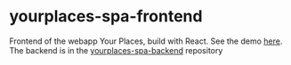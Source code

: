 # yourplaces-spa-frontend
Frontend of the webapp Your Places, build with React.
See the demo [here](https://your-places-spa.web.app/).
The backend is in the [yourplaces-spa-backend](https://github.com/johan-apo/yourplaces-spa-backend) repository

